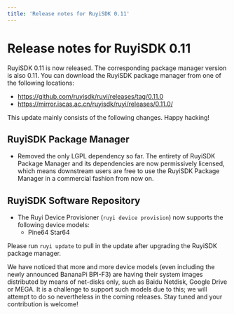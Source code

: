 ```yaml
---
title: 'Release notes for RuyiSDK 0.11'
---
```


# Release notes for RuyiSDK 0.11

RuyiSDK 0.11 is now released. The corresponding package manager version is also 0.11.
You can download the RuyiSDK package manager from one of the following locations:

* https://github.com/ruyisdk/ruyi/releases/tag/0.11.0
* https://mirror.iscas.ac.cn/ruyisdk/ruyi/releases/0.11.0/

This update mainly consists of the following changes. Happy hacking!

## RuyiSDK Package Manager

* Removed the only LGPL dependency so far. The entirety of RuyiSDK Package
  Manager and its dependencies are now permissively licensed, which means
  downstream users are free to use the RuyiSDK Package Manager in a
  commercial fashion from now on.

## RuyiSDK Software Repository

* The Ruyi Device Provisioner (`ruyi device provision`) now supports the following device models:
    * Pine64 Star64

Please run `ruyi update` to pull in the update after upgrading the RuyiSDK
package manager.

We have noticed that more and more device models (even including the newly
announced BananaPi BPI-F3) are having their system images distributed by
means of net-disks only, such as Baidu Netdisk, Google Drive or MEGA.
It is a challenge to support such models due to this; we will attempt to do
so nevertheless in the coming releases. Stay tuned and your contribution is
welcome!
